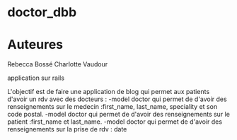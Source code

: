 # doctor_dbb

# Auteures
Rebecca Bossé
Charlotte Vaudour

application sur rails 

L'objectif est de faire une application de blog qui permet aux patients d'avoir un rdv avec des docteurs :
-model doctor qui permet de d'avoir des renseignements sur le medecin :first_name, last_name, speciality et son code postal.
-model doctor qui permet de d'avoir des renseignements sur le patient :first_name et last_name.
-model doctor qui permet de d'avoir des renseignements sur la prise de rdv : date


